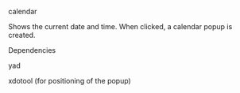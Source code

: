 
calendar

Shows the current date and time. When clicked, a calendar popup is created.

Dependencies

yad

xdotool (for positioning of the popup)
